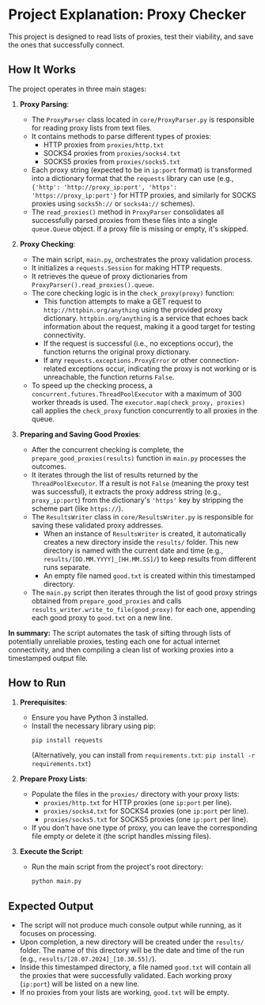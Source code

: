 # Project Explanation: Proxy Checker

This project is designed to read lists of proxies, test their viability, and save the ones that successfully connect.

## How It Works

The project operates in three main stages:

1.  **Proxy Parsing**:
    *   The `ProxyParser` class located in `core/ProxyParser.py` is responsible for reading proxy lists from text files.
    *   It contains methods to parse different types of proxies:
        *   HTTP proxies from `proxies/http.txt`
        *   SOCKS4 proxies from `proxies/socks4.txt`
        *   SOCKS5 proxies from `proxies/socks5.txt`
    *   Each proxy string (expected to be in `ip:port` format) is transformed into a dictionary format that the `requests` library can use (e.g., `{'http': 'http://proxy_ip:port', 'https': 'https://proxy_ip:port'}` for HTTP proxies, and similarly for SOCKS proxies using `socks5h://` or `socks4a://` schemes).
    *   The `read_proxies()` method in `ProxyParser` consolidates all successfully parsed proxies from these files into a single `queue.Queue` object. If a proxy file is missing or empty, it's skipped.

2.  **Proxy Checking**:
    *   The main script, `main.py`, orchestrates the proxy validation process.
    *   It initializes a `requests.Session` for making HTTP requests.
    *   It retrieves the queue of proxy dictionaries from `ProxyParser().read_proxies().queue`.
    *   The core checking logic is in the `check_proxy(proxy)` function:
        *   This function attempts to make a GET request to `http://httpbin.org/anything` using the provided proxy dictionary. `httpbin.org/anything` is a service that echoes back information about the request, making it a good target for testing connectivity.
        *   If the request is successful (i.e., no exceptions occur), the function returns the original proxy dictionary.
        *   If any `requests.exceptions.ProxyError` or other connection-related exceptions occur, indicating the proxy is not working or is unreachable, the function returns `False`.
    *   To speed up the checking process, a `concurrent.futures.ThreadPoolExecutor` with a maximum of 300 worker threads is used. The `executor.map(check_proxy, proxies)` call applies the `check_proxy` function concurrently to all proxies in the queue.

3.  **Preparing and Saving Good Proxies**:
    *   After the concurrent checking is complete, the `prepare_good_proxies(results)` function in `main.py` processes the outcomes.
    *   It iterates through the list of results returned by the `ThreadPoolExecutor`. If a result is not `False` (meaning the proxy test was successful), it extracts the proxy address string (e.g., `proxy_ip:port`) from the dictionary's `'https'` key by stripping the scheme part (like `https://`).
    *   The `ResultsWriter` class in `core/ResultsWriter.py` is responsible for saving these validated proxy addresses.
        *   When an instance of `ResultsWriter` is created, it automatically creates a new directory inside the `results/` folder. This new directory is named with the current date and time (e.g., `results/[DD.MM.YYYY]_[HH.MM.SS]/`) to keep results from different runs separate.
        *   An empty file named `good.txt` is created within this timestamped directory.
    *   The `main.py` script then iterates through the list of good proxy strings obtained from `prepare_good_proxies` and calls `results_writer.write_to_file(good_proxy)` for each one, appending each good proxy to `good.txt` on a new line.

**In summary:** The script automates the task of sifting through lists of potentially unreliable proxies, testing each one for actual internet connectivity, and then compiling a clean list of working proxies into a timestamped output file.

## How to Run

1.  **Prerequisites**:
    *   Ensure you have Python 3 installed.
    *   Install the necessary library using pip:
        ```bash
        pip install requests
        ```
        (Alternatively, you can install from `requirements.txt`: `pip install -r requirements.txt`)

2.  **Prepare Proxy Lists**:
    *   Populate the files in the `proxies/` directory with your proxy lists:
        *   `proxies/http.txt` for HTTP proxies (one `ip:port` per line).
        *   `proxies/socks4.txt` for SOCKS4 proxies (one `ip:port` per line).
        *   `proxies/socks5.txt` for SOCKS5 proxies (one `ip:port` per line).
    *   If you don't have one type of proxy, you can leave the corresponding file empty or delete it (the script handles missing files).

3.  **Execute the Script**:
    *   Run the main script from the project's root directory:
        ```bash
        python main.py
        ```

## Expected Output

*   The script will not produce much console output while running, as it focuses on processing.
*   Upon completion, a new directory will be created under the `results/` folder. The name of this directory will be the date and time of the run (e.g., `results/[28.07.2024]_[10.30.55]/`).
*   Inside this timestamped directory, a file named `good.txt` will contain all the proxies that were successfully validated. Each working proxy (`ip:port`) will be listed on a new line.
*   If no proxies from your lists are working, `good.txt` will be empty.
